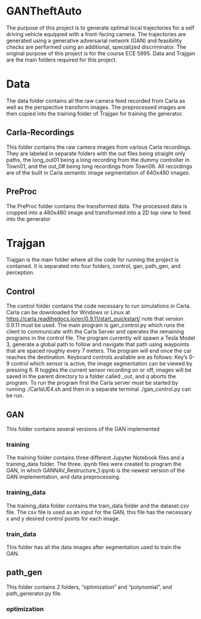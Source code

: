 # GANTheftAuto 

The purpose of this project is to generate optimal local trajectories for a self driving vehicle equipped with a front-facing camera. The trajectories are generated using a generative adversarial network (GAN) and feasibility checks are performed using an additional, specialized discriminator. The original purpose of this project is for the course ECE 5995. Data and Trajgan are the main folders required for this project. 

 

# Data 

The data folder contains all the raw camera feed recorded from Carla as well as the perspective transform images. The preprocessed images are then copied into the training folder of Trajgan for training the generator.  

 

## Carla-Recordings 

This folder contains the raw camera images from various Carla recordings. They are labeled in separate folders with the out files being straight only paths, the long_out01 being a long recording from the dummy controller in Town01, and the out_0# being long recordings from Town06. All recordings are of the built in Carla semantic image segmentation of 640x480 images.  

## PreProc 

The PreProc folder contains the transformed data. The processed data is cropped into a 480x480 image and transformed into a 2D top view to feed into the generator 

 

# Trajgan 

Trajgan is the main folder where all the code for running the project is contained. It is separated into four folders, control, gan, path_gen, and perception. 

## Control 

The control folder contains the code necessary to run simulations in Carla. Carla can be downloaded for Windows or Linux at https://carla.readthedocs.io/en/0.9.11/start_quickstart/ note that version 0.9.11 must be used. The main program is gan_control.py which runs the client to communicate with the Carla Server and operates the remaining programs in the control file. The program currently will spawn a Tesla Model 3, generate a global path to follow and navigate that path using waypoints that are spaced roughly every 7 meters. The program will end once the car reaches the destination. Keyboard controls available are as follows: Key’s 0-9 control which sensor is active, the image segmentation can be viewed by pressing 6. R toggles the current sensor recording on or off, images will be saved in the parent directory to a folder called _out, and q aborts the program. To run the program first the Carla server must be started by running ./CarlaUE4.sh and then in a separate terminal ./gan_control.py can be run. 

 

## GAN 

This folder contains several versions of the GAN implemented 

### training 

The training folder contains three different Jupyter Notebook files and a training_data folder. The three. ipynb files were created to program the GAN, in which GANNAV_Restructure_1.ipynb is the newest version of the GAN implementation, and data preprocessing.  

### training_data 

The training_data folder contains the train_data folder and the dataset.csv file. The csv file is used as an input for the GAN, this file has the necessary x and y desired control points for each image.  

### train_data 

This folder has all the data images after segmentation used to train the GAN. 

## path_gen 

This folder contains 2 folders, “optimization” and “polynomial”, and path_generator.py file.  

### optimization  
